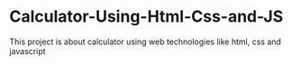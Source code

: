 # Calculator-Using-Html-Css-and-JS
This project is about calculator using web technologies like html, css and javascript
